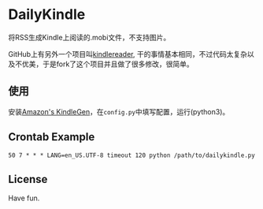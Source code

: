 # DailyKindle

将RSS生成Kindle上阅读的.mobi文件，不支持图片。

GitHub上有另外一个项目叫[kindlereader](https://github.com/williamgateszhao/kindlereader), 
干的事情基本相同，不过代码太复杂以及不优美，于是fork了这个项目并且做了很多修改，很简单。

## 使用

安装[Amazon's KindleGen](http://www.amazon.com/gp/feature.html?docId=1000234621)，在`config.py`中填写配置，运行(python3)。

## Crontab Example

`50 7 * * * LANG=en_US.UTF-8 timeout 120 python /path/to/dailykindle.py`

## License

Have fun.
